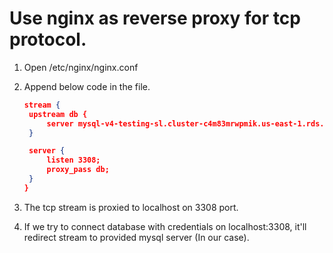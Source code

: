# Use nginx as reverse proxy for tcp protocol.

1. Open /etc/nginx/nginx.conf

2. Append  below code in the file.   
   ```json   
   stream {
   	upstream db {
   		server mysql-v4-testing-sl.cluster-c4m83mrwpmik.us-east-1.rds.amazonaws.com:3306;
   	}
   
   	server {
   		listen 3308;
   		proxy_pass db;
   	}
   }
   ```
3. The tcp stream is proxied to localhost on 3308 port.
4.  If we try to connect database with credentials on localhost:3308, it'll redirect stream to provided mysql server (In our case).


